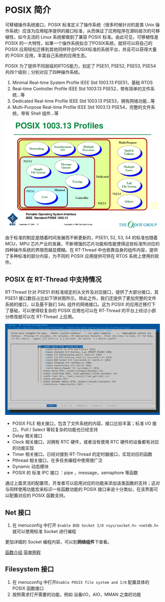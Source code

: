 # POSIX 简介

可移植操作系统接口，POSIX 标准定义了操作系统（很多时候针对的是类 Unix 操作系统）应该为应用程序提供的接口标准，从而保证了应用程序在源码层次的可移植性，如今主流的 Linux 系统都做到了兼容 POSIX 标准。由此可见，可移植性是 POSIX 的一大特性，如果一个操作系统拟合了POSIX系统，就将可以将自己的 POSIX 应用轻松迁移到其他同样符合POSIX标准的系统平台，并且可以获得大量的 POSIX 应用，丰富自己系统的应用生态。

POSIX 为了提供不同层级的RTOS能力，划定了 PSE51, PSE52, PSE53, PSE54 共四个级别；分别对应了四种操作系统。

1. Minimal Real-time System Profile IEEE Std 1003.13 PSE51，基础 RTOS
2. Real-time Controller Profile IEEE Std 1003.13 PSE52，带有简单的文件系统...等
3. Dedicated Real-time Profile IEEE Std 1003.13 PSE53，拥有网络功能...等
4. Multi-Purpose Real-time Profile IEEE Std 1003.13 PSE54，完整的文件系统，带有 Shell 组件...等

![image-20220421115323880](../figures/51_52_53_54.png)

由于标准的制定是随着时间发展而不断更新的，PSE51, 52, 53, 54 的标准也随着 MCU，MPU 芯片产业的发展，不断增强的芯片功能和性能使得这些标准所对应的四种操作系统的界限而越显模糊。在 RT-Thread 中也依靠自身的组件内容，提供了多种标准的部分内容，为不同的 POSIX 应用提供可供在 RTOS 系统上使用的软件。

## POSIX 在 RT-Thread 中支持情况

RT-Thread 针对 PSE51 的标准规定的头文件及对应接口，提供了大部分接口，其 PSE51 接口数目占比如下饼状图所示。除此之外，我们还提供了更加完整的文件系统的接口，以及基于我们 SAL 组件的网络接口。这为 POSIX 的应用迁移打下了基础，可以使得较复杂的 POSIX 应用也可以在 RT-Thread 的平台上经过小部分修改就可以在 RT-Thread 上应用。

![image-20220419112531014](../figures/menuconfig_info.png)

* POSIX FILE 相关接口，包含了文件系统的内容，接口比较丰富；标准 I/O 接口，Poll / Select 等较复杂的功能也已经支持
* Delay 相关接口
* Clock 相关接口，对拥有 RTC 硬件，或者没有使用 RTC 硬件的设备都有对应的功能实现
* Timer 相关接口，已经对接到 RT-Thread 的定时器接口，实现对应的函数
* Pthread 相关接口，在多任务编程中使用很广泛
* Dynamic 动态模块
* POSIX 的 标准 IPC 接口 ：pipe ，message，semaphore 等函数

通过上面灵活的配置项，开发者可以启用对应的功能来添加该类函数的支持；这对与同样使用功能宏来标识一些函数功能的 POSIX 接口来说十分类似，在该界面可以配置对应的 POSIX 函数支持。

## Net 接口

1. 在 menuconfig 中打开 ```Enable BSD Socket I/O <sys/socket.h> <netdb.h>``` 就可以使用标准 Socket 进行编程

更加详细的 Socket 编程内容，可以到**网络组件**下查看。

[函数介绍](../../sal/sal.md)
[简单例程](../../../tutorial/qemu-network/tcpclient/tcpclient)

## Filesystem 接口

1. 在 menuconfig 中打开```Enable POSIX file system and I/O``` 配置具体的 POSIX 函数接口
2. 按照需求打开需要的功能，例如 设备I/O，AIO，MMAN 之类的功能
